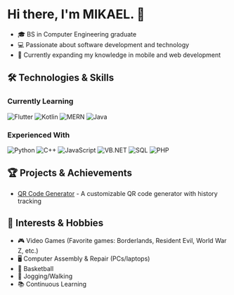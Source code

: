# Hi there, I'm MIKAEL. 👋

- 🎓 BS in Computer Engineering graduate
- 💻 Passionate about software development and technology  
- 🌱 Currently expanding my knowledge in mobile and web development  

## 🛠️ Technologies & Skills

### Currently Learning
![Flutter](https://img.shields.io/badge/Flutter-02569B?style=for-the-badge&logo=flutter&logoColor=white)
![Kotlin](https://img.shields.io/badge/Kotlin-7F52FF?style=for-the-badge&logo=Kotlin&logoColor=white)
![MERN](https://img.shields.io/badge/MERN-000000?style=for-the-badge&logo=mongodb&logoColor=white)
![Java](https://img.shields.io/badge/Java-ED8B00?style=for-the-badge&logo=openjdk&logoColor=white)

### Experienced With
![Python](https://img.shields.io/badge/Python-3776AB?style=for-the-badge&logo=python&logoColor=white)
![C++](https://img.shields.io/badge/C++-00599C?style=for-the-badge&logo=c%2B%2B&logoColor=white)
![JavaScript](https://img.shields.io/badge/JavaScript-F7DF1E?style=for-the-badge&logo=javascript&logoColor=black)
![VB.NET](https://img.shields.io/badge/VB.NET-512BD4?style=for-the-badge&logo=.net&logoColor=white)
![SQL](https://img.shields.io/badge/SQL-4479A1?style=for-the-badge&logo=mysql&logoColor=white)
![PHP](https://img.shields.io/badge/PHP-777BB4?style=for-the-badge&logo=php&logoColor=white)

## 🏆 Projects & Achievements
- [QR Code Generator](https://github.com/realmikael99/QR_Code) - A customizable QR code generator with history tracking

## 🌟 Interests & Hobbies
- 🎮 Video Games (Favorite games: Borderlands, Resident Evil, World War Z, etc.)
- 🖥️ Computer Assembly & Repair (PCs/laptops)
- 🏀 Basketball
- 🚶 Jogging/Walking
- 📚 Continuous Learning
